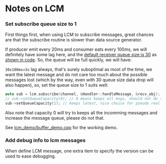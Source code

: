 # Notes on LCM

### Set subscribe queue size to 1

First things first, when using LCM to subscribe messages, great chances are that the subscribe routine is slower than data source generator.

If producer emit every 20ms and consumer eats every 100ms, we will definitely have some lag here, and the [default receiver queue size is 30](https://github.com/lcm-proj/lcm/blob/v1.4.0/NEWS#L392) as [shown in code](https://github.com/lcm-proj/lcm/blob/v1.4.0/lcm/lcm.c#L135). So, the queue will be full quickly, we will have:

`30x100ms=3s` lag always, that's surely suboptimal as most of the time, we want the latest message and do not care too much about the possible messages lost (which by the way, even with 30 queue size data drop will also happen), so, set the queue size to 1 suits well:

``` cpp
auto sub = lcm.subscribe(channel, &Handler::handleMessage, &recv_obj);                                                                                                            
// sub->setQueueCapacity(0); // 0 means keeps all msgs, should not do this  
sub->setQueueCapacity(1); // keeps latest, nice choice for pseudo real-time applications
```
Also note that capacity 0 will try to keeps all the incomming messages and increase the message queue, please do not that.

See [lcm_demo/buffer_demo.cpp](https://github.com/MiaoDX/code_snippets/blob/master/lcm_demo/buffer_demo.cpp) for the working demo.

### Add debug info to lcm messages

When define LCM message, one extra item to specify the version can be used to ease debugging.
